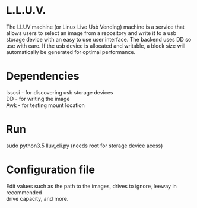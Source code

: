 # L.L.U.V.
The LLUV machine (or Linux Live Usb Vending) machine is a service that allows
users to select an image from a repository and write it to a usb storage device with
an easy to use user interface. The backend uses DD so use with care. If the usb device 
is allocated and writable, a block size will automatically be generated for 
optimal performance.

# Dependencies
lsscsi - for discovering usb storage devices <br />
DD - for writing the image <br />
Awk - for testing mount location <br />

# Run
sudo python3.5 lluv_cli.py (needs root for storage device acess)

# Configuration file
Edit values such as the path to the images, drives to ignore, leeway in recommended <br />
drive capacity, and more.
